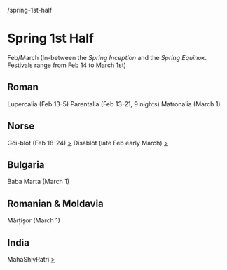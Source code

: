 /spring-1st-half

# Spring 1st Half
  Feb/March (In-between the *Spring Inception* and the *Spring Equinox*. Festivals range from Feb 14 to March 1st)
## Roman
   Lupercalia (Feb 13-5)
   Parentalia (Feb 13-21, 9 nights)
   Matronalia (March 1)
## Norse
   Gói-blót (Feb 18-24)            [>](goi-blot.md)
   Dísablót (late Feb early March) [>](disa-blot.md)
## Bulgaria
   Baba Marta (March 1)
## Romanian & Moldavia
   Mărțișor (March 1)
## India
  MahaShivRatri [>](maha-shiv-ratri.md)

